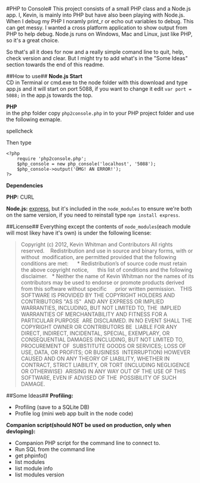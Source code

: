 #PHP to Console#
This project consists of a small PHP class and a Node.js app. I, Kevin, is mainly into PHP but have also been playing with Node.js. When I debug my PHP I noramly print_r or echo out variables to debug. This can get messy. I wanted a cross platform application to show output from PHP to help debug. Node.js runs on Windows, Mac and Linux, just like PHP, so it's a great choice.

So that's all it does for now and a really simple comand line to quit, help, check version and clear. But I might try to add what's in the "Some Ideas" section towards the end of this readme.

##How to use##
**Node.js Start**<br>
CD in Terminal or cmd.exe to the node folder with this download and type app.js and it will start on port 5088, if you want to change it edit `var port = 5088;` in the app.js towards the top.

**PHP**<br>
in the php folder copy `php2console.php` in to your PHP project folder and use the following exmaple.

spellcheck

Then type

	<?php
		require 'php2console.php';
		$php_console = new php_console('localhost', '5088');
		$php_console->output('OMG! AN ERROR!');
	?>

**Dependencies**<br>

**PHP:** CURL

**Node.js:** [express](http://expressjs.com/ "express"), but it's included in the `node_modules` to ensure we're both on the same version, if you need to reinstall type `npm install express`.

##License##
Everything except the contents of `node_modules`(each module will most likey have it's own) is under the following license:

> Copyright (c) 2012, Kevin Whitman and Contributors
> All rights reserved. 
> 
> Redistribution and use in source and binary forms, with or without 
> modification, are permitted provided that the following conditions are met: 
> 
>  * Redistribution’s of source code must retain the above copyright notice, 
>    this list of conditions and the following disclaimer.
>  * Neither the name of Kevin Whitman nor the names of its contributors may be used to endorse or promote products derived from this software without specific 
>    prior written permission.
> 
> THIS SOFTWARE IS PROVIDED BY THE COPYRIGHT HOLDERS AND CONTRIBUTORS "AS IS" 
> AND ANY EXPRESS OR IMPLIED WARRANTIES, INCLUDING, BUT NOT LIMITED TO, THE 
> IMPLIED WARRANTIES OF MERCHANTABILITY AND FITNESS FOR A PARTICULAR PURPOSE 
> ARE DISCLAIMED. IN NO EVENT SHALL THE COPYRIGHT OWNER OR CONTRIBUTORS BE 
> LIABLE FOR ANY DIRECT, INDIRECT, INCIDENTAL, SPECIAL, EXEMPLARY, OR 
> CONSEQUENTIAL DAMAGES (INCLUDING, BUT NOT LIMITED TO, PROCUREMENT OF 
> SUBSTITUTE GOODS OR SERVICES; LOSS OF USE, DATA, OR PROFITS; OR BUSINESS 
> INTERRUPTION) HOWEVER CAUSED AND ON ANY THEORY OF LIABILITY, WHETHER IN 
> CONTRACT, STRICT LIABILITY, OR TORT (INCLUDING NEGLIGENCE OR OTHERWISE) 
> ARISING IN ANY WAY OUT OF THE USE OF THIS SOFTWARE, EVEN IF ADVISED OF THE 
> POSSIBILITY OF SUCH DAMAGE. 

##Some Ideas##
**Profiling:**

- Profiling (save to a SQLite DB)
- Profile log (mini web app built in the node code)


**Companion script(should NOT be used on production, only when devloping):**

- Companion PHP script for the command line to connect to.
- Run SQL from the command line
- get phpinfo()
- list modules
- list module info
- list modules version 

